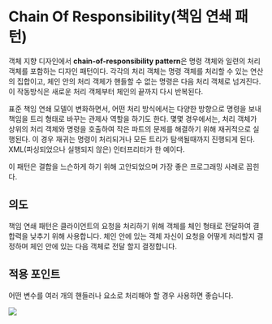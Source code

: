 # Chain Of Responsibility(책임 연쇄 패턴)

객체 지향 디자인에서 **chain-of-responsibility pattern**은 명령 객체와 일련의 처리 객체를 포함하는 디자인 패턴이다. 각각의 처리 객체는 명령 객체를 처리할 수 있는 연산의 집합이고, 체인 안의 처리 객체가 핸들할 수 없는 명령은 다음 처리 객체로 넘겨진다. 이 작동방식은 새로운 처리 객체부터 체인의 끝까지 다시 반복된다.

표준 책임 연쇄 모델이 변화하면서, 어떤 처리 방식에서는 다양한 방향으로 명령을 보내 책임을 트리 형태로 바꾸는 관제사 역할을 하기도 한다. 몇몇 경우에서는, 처리 객체가 상위의 처리 객체와 명령을 호출하여 작은 파트의 문제를 해결하기 위해 재귀적으로 실행된다. 이 경우 재귀는 명령이 처리되거나 모든 트리가 탐색될때까지 진행되게 된다. XML(파싱되었으나 실행되지 않은) 인터프리터가 한 예이다.

이 패턴은 결합을 느슨하게 하기 위해 고안되었으며 가장 좋은 프로그래밍 사례로 꼽힌다.

## 의도

책임 연쇄 패턴은 클라이언트의 요청을 처리하기 위해 객체를 체인 형태로 전달하여 결합력을 낮추기 위해 사용합니다. 체인 안에 있는 객체 자신이 요청을 어떻게 처리할지 결정하며 체인 안에 있는 다음 객체로 전달 할지 결정합니다. 





## 적용 포인트

어떤 변수를 여러 개의 핸들러나 요소로 처리해야 할 경우 사용하면 좋습니다.

![](https://sourcemaking.com/files/v2/content/patterns/Chain_of_responsibility1-2x.png)